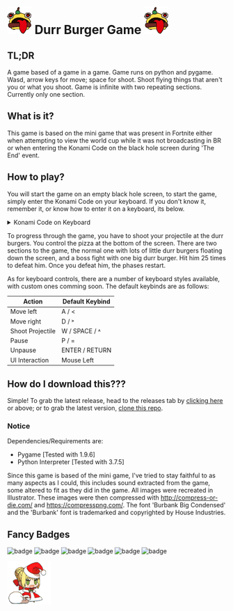 # ![](durr.gif) Durr Burger Game ![](durr.gif)

## TL;DR
A game based of a game in a game. Game runs on python and pygame. Wasd, arrow keys for move; space for shoot. Shoot flying things that aren't you or what you shoot. Game is infinite with two repeating sections. Currently only one section.

## What is it?

This game is based on the mini game that was present in Fortnite either when attempting to view the world cup while it was not broadcasting in BR or when entering the Konami Code on the black hole screen during 'The End' event.

## How to play?

You will start the game on an empty black hole screen, to start the game, simply enter the Konami Code on your keyboard. If you don't know it, remember it, or know how to enter it on a keyboard, its below.
<details>
  <summary>Konami Code on Keyboard</summary>
  
  UP, UP, DOWN, DOWN, LEFT, RIGHT, LEFT, RIGHT, B, A, ENTER
  
  ˄, ˄, ˅, ˅, <, >, <, >, B, A, RETURN / ENTER
  
  
</details>

To progress through the game, you have to shoot your projectile at the durr burgers. You control the pizza at the bottom of the screen. There are two sections to the game, the normal one with lots of little durr burgers floating down the screen, and a boss fight with one big durr burger. Hit him 25 times to defeat him. Once you defeat him, the phases restart.

As for keyboard controls, there are a number of keyboard styles available, with custom ones comming soon. The default keybinds are as follows:

| Action | Default Keybind |
| --- | --- |
| Move left | A / < |
| Move right | D / ˃ |
| Shoot Projectile | W / SPACE / ˄ |
| Pause | P / = |
| Unpause | ENTER / RETURN |
| UI Interaction | Mouse Left |

## How do I download this???
Simple! To grab the latest release, head to the releases tab by [clicking here](https://github.com/dippyshere/Durr-Burger-Game/releases) or above; or to grab the latest version, [clone this repo](https://github.com/dippyshere/Durr-Burger-Game/archive/master.zip).

### Notice

Dependencies/Requirements are:
- Pygame [Tested with 1.9.6]
- Python Interpreter [Tested with 3.7.5]

Since this game is based of the mini game, I've tried to stay faithful to as many aspects as I could, this includes sound extracted from the game, some altered to fit as they did in the game. All images were recreated in Illustrator. These images were then compressed with http://compress-or-die.com/ and https://compresspng.com/. The font 'Burbank Big Condensed' and the 'Burbank' font is trademarked and copyrighted by House Industries.

## Fancy Badges
![badge](https://img.shields.io/github/repo-size/dippyshere/Durr-Burger-game?label=Repository%20Size)
![badge](https://img.shields.io/github/languages/count/dippyshere/Durr-Burger-Game)
![badge](https://img.shields.io/github/languages/top/dippyshere/Durr-Burger-Game)
![badge](https://img.shields.io/github/languages/code-size/dippyshere/Durr-Burger-Game)
![badge](https://img.shields.io/github/issues/dippyshere/Durr-Burger-Game)
![badge](https://img.shields.io/github/issues-closed/dippyshere/Durr-Burger-Game)

![](umu.gif)
